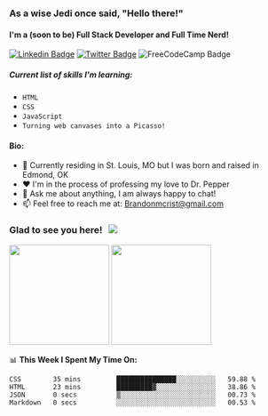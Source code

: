 ### As a wise Jedi once said, "Hello there!"

#### I'm a (soon to be) Full Stack Developer and Full Time Nerd!

[![Linkedin Badge](https://img.shields.io/badge/-LinkedIn-0e76a8?style=flat-square&logo=Linkedin&logoColor=white)](https://linkedin.com/in/brandonmcrist)
[![Twitter Badge](https://img.shields.io/badge/-Twitter-00acee?style=flat-square&logo=Twitter&logoColor=white)](https://twitter.com/Brandonmcrist)
![FreeCodeCamp Badge](https://img.shields.io/freecodecamp/points/brandonmcrist)


##### Current list of skills I'm learning:
- `HTML`
- `CSS`
- `JavaScript`
- `Turning web canvases into a Picasso!`

#### Bio:
- 🚪 Currently residing in St. Louis, MO but I was born and raised in Edmond, OK
- ❤️ I'm in the process of professing my love to Dr. Pepper
- 💬 Ask me about anything, I am always happy to chat!
- 📫 Feel free to reach me at: Brandonmcrist@gmail.com

### Glad to see you here! &nbsp; ![](https://visitor-badge.glitch.me/badge?page_id=brandonmcrist.brandonmcrist)



<p>
<img height="180em" src="https://github-readme-stats.vercel.app/api?username=brandonmcrist&show_icons=true&hide_border=true&&count_private=true&include_all_commits=true" />
<img height="180em" src="https://github-readme-stats.vercel.app/api/top-langs/?username=brandonmcrist&exclude_repo=KNN-Image-Classification&show_icons=true&hide_border=true&layout=compact&langs_count=8"/>
</p>

📊 **This Week I Spent My Time On:**
<!--START_SECTION:waka-->

```text
CSS        35 mins         ███████████████░░░░░░░░░░   59.88 %
HTML       23 mins         █████████▓░░░░░░░░░░░░░░░   38.86 %
JSON       0 secs          ▒░░░░░░░░░░░░░░░░░░░░░░░░   00.73 %
Markdown   0 secs          ░░░░░░░░░░░░░░░░░░░░░░░░░   00.53 %
```

<!--END_SECTION:waka-->

